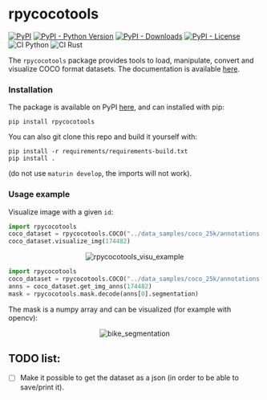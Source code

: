 # rpycocotools

[![PyPI](https://img.shields.io/pypi/v/rpycocotools?color=green&style=flat)](https://pypi.org/project/rpycocotools)
[![PyPI - Python Version](https://img.shields.io/pypi/pyversions/rpycocotools?style=flat)](https://pypi.org/project/rpycocotools)
[![PyPI - Downloads](https://img.shields.io/pypi/dm/rpycocotools?style=flat-square)](https://pypistats.org/packages/rpycocotools)
[![PyPI - License](https://img.shields.io/pypi/l/rpycocotools?style=flat)](https://opensource.org/licenses/MIT)
![CI Python](https://github.com/hoel-bagard/cocotools-rs/actions/workflows/ci-python-rpycocotools.yaml/badge.svg)
![CI Rust](https://github.com/hoel-bagard/cocotools-rs/actions/workflows/ci-rust-rpycocotools.yaml/badge.svg)

The `rpycocotools` package provides tools to load, manipulate, convert and visualize COCO format datasets. The documentation is available [here](https://cocotools-rs.readthedocs.io/en/latest/index.html).

### Installation

The package is available on PyPI [here](https://pypi.org/project/rpycocotools/), and can installed with pip:
```
pip install rpycocotools
```

You can also git clone this repo and build it yourself with:
```
pip install -r requirements/requirements-build.txt
pip install .
```
(do not use `maturin develop`, the imports will not work).

### Usage example

Visualize image with a given `id`:
```python
import rpycocotools
coco_dataset = rpycocotools.COCO("../data_samples/coco_25k/annotations.json", "../data_samples/coco_25k/images")
coco_dataset.visualize_img(174482)
```

<p align="center">
  <img alt="rpycocotools_visu_example" src="https://user-images.githubusercontent.com/34478245/216580391-72226762-3fca-482b-a5ed-f93ed5a21931.png">
</p>

```python
import rpycocotools
coco_dataset = rpycocotools.COCO("../data_samples/coco_25k/annotations.json", "../data_samples/coco_25k/images")
anns = coco_dataset.get_img_anns(174482)
mask = rpycocotools.mask.decode(anns[0].segmentation)
```
The mask is a numpy array and can be visualized (for example with opencv):

<p align="center">
  <img alt="bike_segmentation" src="https://user-images.githubusercontent.com/34478245/226691842-8a11cde1-905d-434e-b287-0c3c685e01d1.png">
</p>


## TODO list:
- [ ] Make it possible to get the dataset as a json (in order to be able to save/print it).
